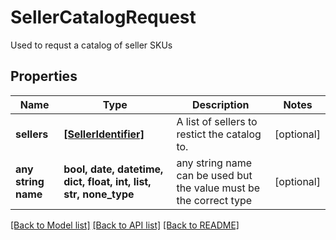 # SellerCatalogRequest

Used to requst a catalog of seller SKUs

## Properties
Name | Type | Description | Notes
------------ | ------------- | ------------- | -------------
**sellers** | [**[SellerIdentifier]**](SellerIdentifier.md) | A list of sellers to restict the catalog to. | [optional] 
**any string name** | **bool, date, datetime, dict, float, int, list, str, none_type** | any string name can be used but the value must be the correct type | [optional]

[[Back to Model list]](../README.md#documentation-for-models) [[Back to API list]](../README.md#documentation-for-api-endpoints) [[Back to README]](../README.md)


